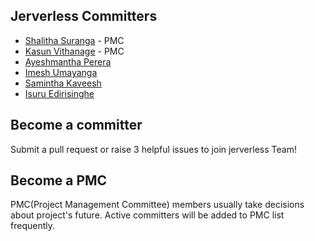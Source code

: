 ## Jerverless Committers

- [Shalitha Suranga](https://github.com/shalithasuranga) - PMC
- [Kasun Vithanage](https://github.com/kasvith) - PMC
- [Ayeshmantha Perera](https://github.com/Akayeshmantha)
- [Imesh Umayanga](https://github.com/imesh94)
- [Samintha Kaveesh](https://github.com/skaveesh)
- [Isuru Edirisinghe](https://github.com/isuru117)

## Become a committer 

Submit a pull request or raise 3 helpful issues to join jerverless Team!

## Become a PMC 

PMC(Project Management Committee) members usually take decisions about project's future. Active committers will be added to PMC list frequently.
